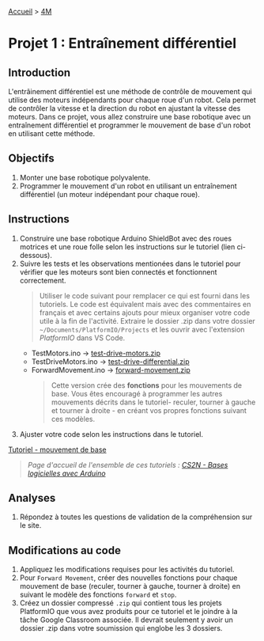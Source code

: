 [Accueil](./index.md) > [4M](./acceuil4M.md#projet-7--mouvement-avec-mission)

# Projet 1 : Entraînement différentiel

## Introduction

L'entrâinement différentiel est une méthode de contrôle de mouvement qui utilise des moteurs indépendants pour chaque roue d'un robot. Cela permet de contrôler la vitesse et la direction du robot en ajustant la vitesse des moteurs. Dans ce projet, vous allez construire une base robotique avec un entraînement différentiel et programmer le mouvement de base d'un robot en utilisant cette méthode.

## Objectifs

1. Monter une base robotique polyvalente.
1. Programmer le mouvement d'un robot en utilisant un entraînement différentiel (un moteur indépendant pour chaque roue).

## Instructions

1. Construire une base robotique Arduino ShieldBot avec des roues motrices et une roue folle selon les instructions sur le tutoriel (lien ci-dessous).
1. Suivre les tests et les observations mentionées dans le tutoriel pour vérifier que les moteurs sont bien connectés et fonctionnent correctement.
   > Utiliser le code suivant pour remplacer ce qui est fourni dans les tutoriels. Le code est équivalent mais avec des commentaires en français et avec certains ajouts pour mieux organiser votre code utile à la fin de l'activité. Extraire le dossier .zip dans votre dossier `~/Documents/PlatformIO/Projects` et les ouvrir avec l'extension _PlatformIO_ dans VS Code.
   - TestMotors.ino -> [test-drive-motors.zip](./code/platformio/test-drive-motors.zip)
   - TestDriveMotors.ino -> [test-drive-differential.zip](./code/platformio/test-drive-differential.zip)
   - ForwardMovement.ino -> [forward-movement.zip](./code/platformio/forward-movement.zip)
        > Cette version crée des **fonctions** pour les mouvements de base. Vous êtes encouragé à programmer les autres mouvements décrits dans le tutoriel- reculer, tourner à gauche et tourner à droite - en créant vos propres fonctions suivant ces modèles.
1. Ajuster votre code selon les instructions dans le tutoriel.

[Tutoriel - mouvement de base](https://www.cs2n.org/u/mp/badge_pages/195)

> _Page d'accueil de l'ensemble de ces tutoriels : [CS2N - Bases logicielles avec Arduino](https://www.cs2n.org/u/track_progress?id=290)_

## Analyses

1. Répondez à toutes les questions de validation de la compréhension sur le site.

## Modifications au code

1. Appliquez les modifications requises pour les activités du tutoriel.
1. Pour `Forward Movement`, créer des nouvelles fonctions pour chaque mouvement de base (reculer, tourner à gauche, tourner à droite) en suivant le modèle des fonctions `forward` et `stop`.
1. Créez un dossier compressé `.zip` qui contient tous les projets PlatformIO que vous avez produits pour ce tutoriel et le joindre à la tâche Google Classroom associée. Il devrait seulement y avoir un dossier .zip dans votre soumission qui englobe les 3 dossiers.
